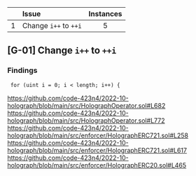 |      | Issue                 | Instances |
| ---- | :-------------------- | :-------: |
| 1    | Change `i++` to `++i` |     5    |



## [G-01] Change `i++` to `++i`

### Findings
```
 for (uint i = 0; i < length; i++) {
```

https://github.com/code-423n4/2022-10-holograph/blob/main/src/HolographOperator.sol#L682
https://github.com/code-423n4/2022-10-holograph/blob/main/src/HolographOperator.sol#L772
https://github.com/code-423n4/2022-10-holograph/blob/main/src/enforcer/HolographERC721.sol#L258
https://github.com/code-423n4/2022-10-holograph/blob/main/src/enforcer/HolographERC721.sol#L617
https://github.com/code-423n4/2022-10-holograph/blob/main/src/enforcer/HolographERC20.sol#L465

